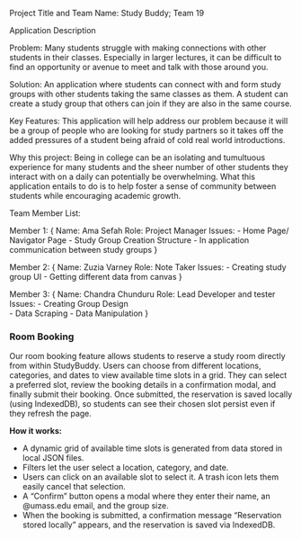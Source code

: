 Project Title and Team Name: Study Buddy; Team 19

Application Description

Problem: Many students struggle with making connections with other students in their classes. Especially in larger lectures, it can be difficult to find an opportunity or avenue to meet and talk with those around you.

Solution: An application where students can connect with and form study groups with other students taking the same classes as them. A student can create a study group that others can join if they are also in the same course.

Key Features: This application will help address our problem because it will be a group of people who are looking for study partners so it takes off the added pressures of a student being afraid of cold real world introductions.

Why this project: Being in college can be an isolating and tumultuous experience for many students and the sheer number of other students they interact with on a daily can potentially be overwhelming. What this application entails to do is to help foster a sense of community between students while encouraging academic growth.

Team Member List:

Member 1: 
    {   Name: Ama Sefah
        Role: Project Manager
        Issues: 
            - Home Page/ Navigator Page
            - Study Group Creation Structure
            - In application communication between study groups
    }

Member 2:
   {     Name: Zuzia Varney 
        Role: Note Taker
        Issues:
            - Creating study group UI
            - Getting different data from canvas
   }

   
Member 3:
   {     Name: Chandra Chunduru 
        Role: Lead Developer and tester
        Issues:
            - Creating Group Design  
            - Data Scraping
            - Data Manipulation
   }


   ### Room Booking

Our room booking feature allows students to reserve a study room directly from within StudyBuddy. Users can choose from different locations, categories, and dates to view available time slots in a grid. They can select a preferred slot, review the booking details in a confirmation modal, and finally submit their booking. Once submitted, the reservation is saved locally (using IndexedDB), so students can see their chosen slot persist even if they refresh the page.

**How it works:**
- A dynamic grid of available time slots is generated from data stored in local JSON files.
- Filters let the user select a location, category, and date.
- Users can click on an available slot to select it. A trash icon lets them easily cancel that selection.
- A “Confirm” button opens a modal where they enter their name, an @umass.edu email, and the group size.
- When the booking is submitted, a confirmation message “Reservation stored locally” appears, and the reservation is saved via IndexedDB.

